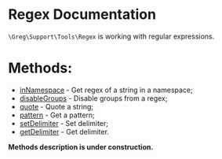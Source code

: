 # Regex Documentation

`\Greg\Support\Tools\Regex` is working with regular expressions.

# Methods:

* [inNamespace](#innamespace) - Get regex of a string in a namespace;
* [disableGroups](#disablegroups) - Disable groups from a regex;
* [quote](#quote) - Quote a string;
* [pattern](#pattern) - Get a pattern;
* [setDelimiter](#setdelimiter) - Set delimiter;
* [getDelimiter](#getdelimiter) - Get delimiter.

**Methods description is under construction.**
